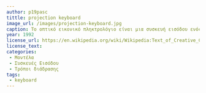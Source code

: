 ```yaml
---
author: p19pasc     
tittle: projection keyboard 
image_url: /images/projection-keyboard.jpg
caption: Το οπτικό εικονικό πληκτρολόγιο είναι μια συσκευή εισόδου ενός υπολογιστή που προβάλλεται σε μια επιφάνεια. Οι εντολές εισόδου του πληκτρολογίου ανιχνεύονται από τις   κινήσεις των χεριών και των δακτύλων.
year: 1992
license_url: https://en.wikipedia.org/wiki/Wikipedia:Text_of_Creative_Commons_Attribution-ShareAlike_3.0_Unported_License
license_text: 
categories: 
 - Μοντέλα
 - Συσκευές Εισόδου
 - Τρόποι διάδρασης
tags:
 - keyboard         
---
```

